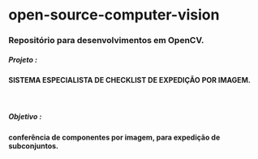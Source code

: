 # open-source-computer-vision
<h3>Repositório para desenvolvimentos em OpenCV.</h3>

<h5>Projeto :</h5> <h4>SISTEMA ESPECIALISTA DE CHECKLIST DE EXPEDIÇÃO POR IMAGEM.</h4><br>
<h5>Objetivo :</h5> <h4>conferência de componentes por imagem, para expedição de subconjuntos.</h4>
